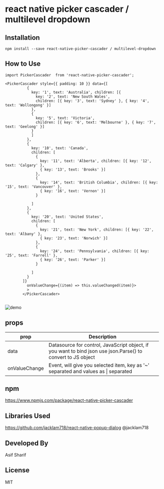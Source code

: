 # react native picker cascader / multilevel dropdown

## Installation
```
npm install --save react-native-picker-cascader / multilevel-dropdown
```

## How to Use

```
import PickerCascader  from 'react-native-picker-cascader';

<PickerCascader style={{ padding: 10 }} data={[
          {
            key: '1', text: 'Australia', children: [{
              key: '2', text: 'New South Wales',
              children: [{ key: '3', text: 'Sydney' }, { key: '4', text: 'Wollongong' }]
            },
            {
              key: '5', text: 'Victoria',
              children: [{ key: '6', text: 'Melbourne' }, { key: '7', text: 'Geelong' }]
            }
            ]
          },
          {
            key: '10', text: 'Canada',
            children: [
              {
                key: '11', text: 'Alberta', children: [{ key: '12', text: 'Calgary' },
                { key: '13', text: 'Brooks' }]
              },
              {
                key: '14', text: 'British Columbia', children: [{ key: '15', text: 'Vancouver' },
                { key: '16', text: 'Vernon' }]
              }

            ]
          },
          {
            key: '20', text: 'United States',
            children: [
              {
                key: '21', text: 'New York', children: [{ key: '22', text: 'Albany' },
                { key: '23', text: 'Norwich' }]
              },
              {
                key: '24', text: 'Pennsylvania', children: [{ key: '25', text: 'Farrell' },
                { key: '26', text: 'Parker' }]
              }

            ]
          }
        ]}
          onValueChange={(item) => this.valueChanged(item)}>
          >
        </PickerCascader>
        
```

![demo](https://raw.githubusercontent.com/asifsha/react-native-picker-cascader/master/demo/pickercascader.gif)

## props

| prop | Description |
| --- | --- |
| data | Datasource for control, JavaScript object, if you want to bind json use json.Parse() to convert to JS object |
| onValueChange | Event, will give you selected item, key as '~' separated and values as \| separated |


## npm
https://www.npmjs.com/package/react-native-picker-cascader

## Libraries Used
https://github.com/jacklam718/react-native-popup-dialog @jacklam718

## Developed By
Asif Sharif

## License
MIT
